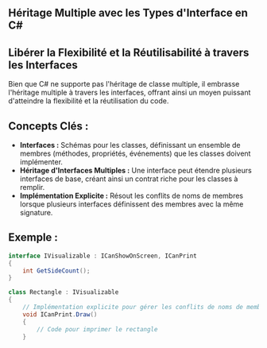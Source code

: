 ## Héritage Multiple avec les Types d'Interface en C#

## Libérer la Flexibilité et la Réutilisabilité à travers les Interfaces

Bien que C# ne supporte pas l'héritage de classe multiple, il embrasse l'héritage multiple à travers les interfaces, offrant ainsi un moyen puissant d'atteindre la flexibilité et la réutilisation du code.


## Concepts Clés :
* **Interfaces :** Schémas pour les classes, définissant un ensemble de membres (méthodes, propriétés, événements) que les classes doivent implémenter.
* **Héritage d'Interfaces Multiples :** Une interface peut étendre plusieurs interfaces de base, créant ainsi un contrat riche pour les classes à remplir.
* **Implémentation Explicite :** Résout les conflits de noms de membres lorsque plusieurs interfaces définissent des membres avec la même signature.

## Exemple :

```csharp
interface IVisualizable : ICanShowOnScreen, ICanPrint
{
    int GetSideCount();
}

class Rectangle : IVisualizable
{
    // Implémentation explicite pour gérer les conflits de noms de membres
    void ICanPrint.Draw()
    {
        // Code pour imprimer le rectangle
    }

    void ICanShowOnScreen.Draw()
    {
        // Code pour afficher le rectangle à l'écran
    }

    public int GetSideCount()
    {
        return 4;  // Un rectangle a 4 côtés
    }
}
```

## Explication :

1. **Interfaces :**
   - `IVisualizable` étend `ICanShowOnScreen` et `ICanPrint`, définissant une interface polyvalente pour les objets pouvant être à la fois affichés et imprimés.
2. **Implémentation de Classe :**
   - `Rectangle` implémente `IVisualizable`, fournissant des implémentations concrètes pour `GetSideCount`, `ICanPrint.Draw` et `ICanShowOnScreen.Draw`.
3. **Implémentation Explicite :**
   - Le mot-clé `explicit` résout les conflits potentiels entre les méthodes `Draw` de différentes interfaces.
4. **Avantages de l'Héritage Multiple :**
   - Les classes peuvent hériter de plusieurs contrats sans les complexités de l'héritage de classe multiple.
   - Favorise la réutilisation du code et la flexibilité.
   - Facilite le découplage et la testabilité.

### N'oubliez pas :
- Choisissez des noms d'interface significatifs qui reflètent leur objectif.
- Fournissez des commentaires clairs à l'intérieur des interfaces pour guider l'implémentation.
- Envisagez d'utiliser des motifs de conception qui exploitent l'héritage multiple avec des interfaces, tels que le modèle de Stratégie.
